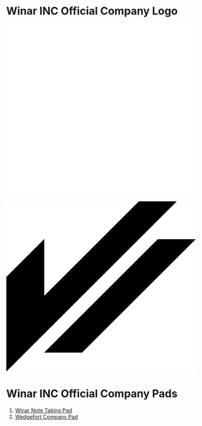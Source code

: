 # Winar INC Official Company Logo

![Winar-Logo-White](Winar-logo/winar-logo-white.webp)

![Winar-Logo-Black](Winar-logo/winar-logo-black.webp)

# Winar INC Official Company Pads

1. [Winar Note Taking Pad](company-pads/winar-notetaking-pad/winar-notetaking-pad.pdf)
2. [Wedgefort Company Pad](company-pads/wedgefort/Wedgefort%20Company%20Pad.pdf)
